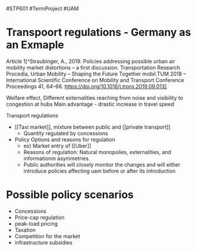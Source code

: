 #STP601 #TermProject #UAM
# Transpoort regulations - Germany as an Exmaple 
Article 1[^Straubinger, A., 2019. Policies addressing possible urban air mobility market distortions – a first discussion. Transportation Research Procedia, Urban Mobility – Shaping the Future Together mobil.TUM 2018 – International Scientific Conference on Mobility and Transport Conference Proceedings 41, 64–66. https://doi.org/10.1016/j.trpro.2019.09.013]

Welfare effect, Different externalities reaching from noise and visibility to congestion at hubs 
Main advantage - drastic increase in travel speed

Transport regulations
- [[Taxi market]], mixture between public and [[private transport]]
	- Quantity regulated by concessions 
- Policy Options and reasons for regulation 
	- ex) Market entry of [[Uber]] 
	- Reasons of regulation: Natural monopolies, externalities,  and informationm asymmetries. 
	- Public authorities will closely monitor the changes and will either introduce policies affecting uam before or after its introduction 

# Possible policy scenarios
* Concessions
* Price-cap regulation
* peak-load pricing
* Taxation
* Competition for the market
* infrastructure subsidies 



